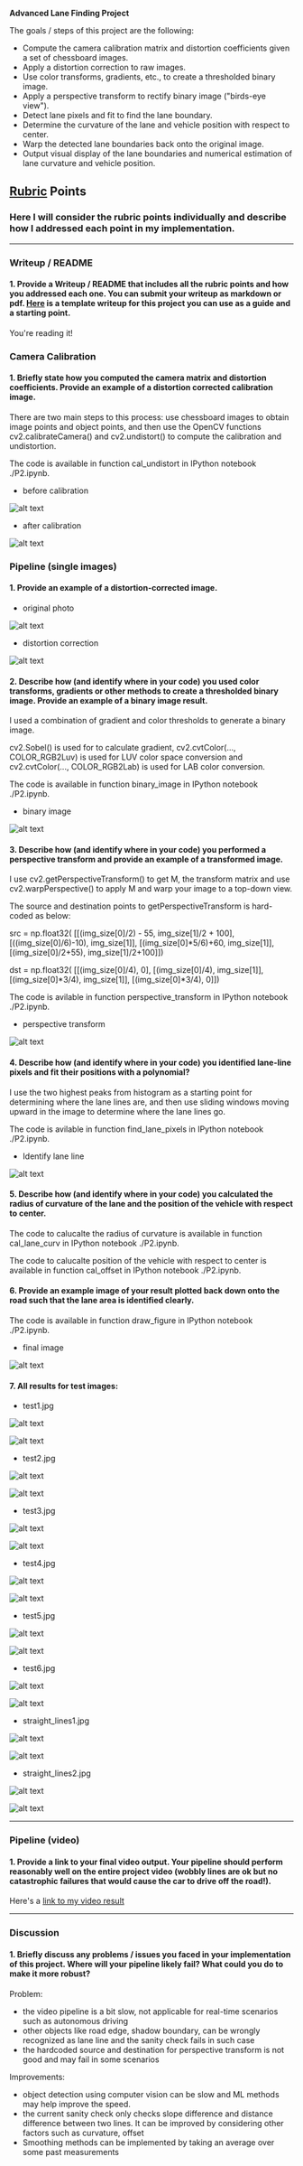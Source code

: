**Advanced Lane Finding Project**

The goals / steps of this project are the following:

* Compute the camera calibration matrix and distortion coefficients given a set of chessboard images.
* Apply a distortion correction to raw images.
* Use color transforms, gradients, etc., to create a thresholded binary image.
* Apply a perspective transform to rectify binary image ("birds-eye view").
* Detect lane pixels and fit to find the lane boundary.
* Determine the curvature of the lane and vehicle position with respect to center.
* Warp the detected lane boundaries back onto the original image.
* Output visual display of the lane boundaries and numerical estimation of lane curvature and vehicle position.

[//]: # (Image References)
[image0]:  ./output_images/before_calibration.jpg
[image1]:  ./output_images/after_calibration.jpg
[image2]:  ./output_images/undistorted.jpg
[image3]:  ./output_images/binary.jpg
[image4]:  ./output_images/transform.jpg
[image5]:  ./output_images/fit.jpg
[image6]:  ./output_images/test1.jpg
[image7]:  ./output_images/test2.jpg
[image8]:  ./output_images/test3.jpg
[image9]:  ./output_images/test4.jpg
[image10]: ./output_images/test5.jpg
[image11]: ./output_images/test6.jpg
[image12]: ./output_images/straight_lines1.jpg
[image13]: ./output_images/straight_lines2.jpg
[image14]: ./output_images/original_test1.jpg
[image15]: ./output_images/original_test2.jpg
[image16]: ./output_images/original_test3.jpg
[image17]: ./output_images/original_test4.jpg
[image18]: ./output_images/original_test5.jpg
[image19]: ./output_images/original_test6.jpg
[image20]: ./output_images/original_straight_lines1.jpg
[image21]: ./output_images/original_straight_lines2.jpg
[video1]:  ./project_video_output.mp4

## [Rubric](https://review.udacity.com/#!/rubrics/571/view) Points

### Here I will consider the rubric points individually and describe how I addressed each point in my implementation.  

---

### Writeup / README

#### 1. Provide a Writeup / README that includes all the rubric points and how you addressed each one.  You can submit your writeup as markdown or pdf.  [Here](https://github.com/udacity/CarND-Advanced-Lane-Lines/blob/master/writeup_template.md) is a template writeup for this project you can use as a guide and a starting point.  

You're reading it!

### Camera Calibration

#### 1. Briefly state how you computed the camera matrix and distortion coefficients. Provide an example of a distortion corrected calibration image.

There are two main steps to this process: use chessboard images to obtain image points and object points, and then use the OpenCV functions cv2.calibrateCamera() and cv2.undistort() to compute the calibration and undistortion.

The code is available in function cal_undistort in IPython notebook ./P2.ipynb. 

- before calibration

![alt text][image0]

- after calibration

![alt text][image1]

### Pipeline (single images)

#### 1. Provide an example of a distortion-corrected image.

- original photo

![alt text][image14]

- distortion correction

![alt text][image2]

#### 2. Describe how (and identify where in your code) you used color transforms, gradients or other methods to create a thresholded binary image.  Provide an example of a binary image result.

I used a combination of gradient and color thresholds to generate a binary image. 

cv2.Sobel() is used for to calculate gradient, cv2.cvtColor(..., COLOR_RGB2Luv) is used for LUV color space conversion and cv2.cvtColor(..., COLOR_RGB2Lab) is used for LAB color conversion. 

The code is available in function binary_image in IPython notebook ./P2.ipynb.

- binary image

![alt text][image3]

#### 3. Describe how (and identify where in your code) you performed a perspective transform and provide an example of a transformed image.

I use cv2.getPerspectiveTransform() to get M, the transform matrix and use cv2.warpPerspective() to apply M and warp your image to a top-down view. 

The source and destination points to getPerspectiveTransform is hard-coded as below:
	
src = np.float32(
	[[(img_size[0]/2) - 55, img_size[1]/2 + 100],
	[((img_size[0]/6)-10), img_size[1]],
	[(img_size[0]*5/6)+60, img_size[1]],
	[(img_size[0]/2+55), img_size[1]/2+100]])

dst = np.float32(
	[[(img_size[0]/4), 0],
	[(img_size[0]/4), img_size[1]],
	[(img_size[0]*3/4), img_size[1]],
	[(img_size[0]*3/4), 0]])
	
The code is avilable in function perspective_transform in IPython notebook ./P2.ipynb.

- perspective transform

![alt text][image4]

#### 4. Describe how (and identify where in your code) you identified lane-line pixels and fit their positions with a polynomial?

I use the two highest peaks from histogram as a starting point for determining where the lane lines are, and then use sliding windows moving upward in the image to determine where the lane lines go.

The code is avilable in function find_lane_pixels in IPython notebook ./P2.ipynb.

- Identify lane line

![alt text][image5]

#### 5. Describe how (and identify where in your code) you calculated the radius of curvature of the lane and the position of the vehicle with respect to center.

The code to calucalte the radius of curvature is available in function cal_lane_curv in IPython notebook ./P2.ipynb.

The code to calucalte position of the vehicle with respect to center is available in function cal_offset in IPython notebook ./P2.ipynb.

#### 6. Provide an example image of your result plotted back down onto the road such that the lane area is identified clearly.

The code is available in function draw_figure in IPython notebook ./P2.ipynb.

- final image

![alt text][image6]

#### 7. All results for test images:

- test1.jpg

![alt text][image14]

![alt text][image6]

- test2.jpg

![alt text][image15]

![alt text][image7]

- test3.jpg

![alt text][image16]

![alt text][image8]

- test4.jpg

![alt text][image17]

![alt text][image9]

- test5.jpg

![alt text][image18]

![alt text][image10]

- test6.jpg

![alt text][image19]

![alt text][image11]

- straight_lines1.jpg

![alt text][image20]

![alt text][image12]

- straight_lines2.jpg

![alt text][image21]

![alt text][image13]

---

### Pipeline (video)

#### 1. Provide a link to your final video output.  Your pipeline should perform reasonably well on the entire project video (wobbly lines are ok but no catastrophic failures that would cause the car to drive off the road!).

Here's a [link to my video result](./project_video_output.mp4)

---

### Discussion

#### 1. Briefly discuss any problems / issues you faced in your implementation of this project.  Where will your pipeline likely fail?  What could you do to make it more robust?

Problem:
- the video pipeline is a bit slow, not applicable for real-time scenarios such as autonomous driving
- other objects like road edge, shadow boundary, can be wrongly recognized as lane line and the sanity check fails in such case
- the hardcoded source and destination for perspective transform is not good and may fail in some scenarios

Improvements:
- object detection using computer vision can be slow and ML methods may help improve the speed.
- the current sanity check only checks slope difference and distance difference between two lines. It can be improved by considering other factors such as curvature, offset
- Smoothing methods can be implemented by taking an average over some past measurements
